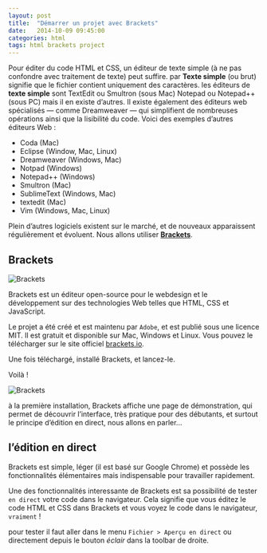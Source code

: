 ```yaml
---
layout: post
title:  "Démarrer un projet avec Brackets"
date:   2014-10-09 09:45:00
categories: html
tags: html brackets project
---
```


Pour éditer du code HTML et CSS, un éditeur de texte simple (à ne pas confondre avec traitement de texte) peut suffire.
par **Texte simple** (ou brut) signifie que le fichier contient uniquement des caractères.
les éditeurs de **texte simple** sont TextEdit ou Smultron (sous Mac) Notepad ou Notepad++ (sous PC) mais il en existe d’autres.
Il existe également des éditeurs web spécialisés — comme Dreamweaver — qui simplifient de nombreuses opérations ainsi que la lisibilité du code. Voici des exemples d’autres éditeurs Web :

- Coda (Mac)
- Eclipse (Window, Mac, Linux)
- Dreamweaver (Windows, Mac)
- Notpad (Windows)
- Notepad++ (Windows)
- Smultron (Mac)
- SublimeText (Windows, Mac)
- textedit (Mac)
- Vim (Windows, Mac, Linux)

Plein d’autres logiciels existent sur le marché,
et de nouveaux apparaissent régulièrement et évoluent. Nous allons utiliser **[Brackets]**.

Brackets
---

![Brackets](/3dvg-web/images/Brackets_Icon.svg.png)

Brackets est un éditeur open-source pour le webdesign et le développement sur des technologies Web telles que HTML, CSS et JavaScript.

Le projet a été créé et est maintenu par `Adobe`, et est publié sous une licence MIT. Il est gratuit et disponible sur Mac, Windows et Linux.
Vous pouvez le télécharger sur le site officiel [brackets.io][Brackets].

Une fois téléchargé, installé Brackets, et lancez-le.

Voilà !

![Brackets](/3dvg-web/images/brackets.png)

à la première installation, Brackets affiche une page de démonstration,
qui permet de découvrir l’interface, très pratique pour des débutants, et surtout le principe d’édition en direct, nous allons en parler...

l’édition en direct
---

Brackets est simple, léger (il est basé sur Google Chrome) et possède les fonctionnalités élémentaires mais indispensable pour travailler rapidement.

Une des fonctionnalités interessante de Brackets est sa possibilité de tester `en direct` votre code dans le navigateur.
Cela signifie que vous éditez le code HTML et CSS dans Brackets et vous voyez le code dans le navigateur, `vraiment` !

pour tester il faut aller dans le menu `Fichier > Aperçu en direct` ou directement depuis le bouton *éclair* dans la toolbar de droite.




[wikipedia]: http://fr.wikipedia.org/wiki/
[World_Wide_Web]: http://fr.wikipedia.org/wiki/World_Wide_Web
[Brackets]: http://brackets.io/